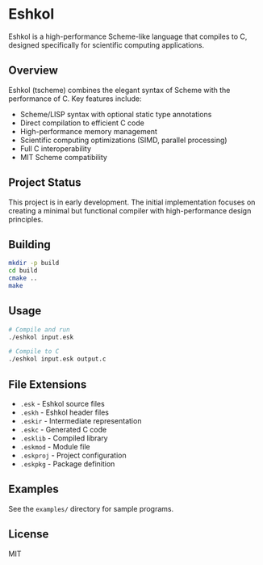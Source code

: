 # Eshkol

Eshkol is a high-performance Scheme-like language that compiles to C, designed specifically for scientific computing applications.

## Overview

Eshkol (tscheme) combines the elegant syntax of Scheme with the performance of C. Key features include:

- Scheme/LISP syntax with optional static type annotations
- Direct compilation to efficient C code
- High-performance memory management
- Scientific computing optimizations (SIMD, parallel processing)
- Full C interoperability
- MIT Scheme compatibility

## Project Status

This project is in early development. The initial implementation focuses on creating a minimal but functional compiler with high-performance design principles.

## Building

```bash
mkdir -p build
cd build
cmake ..
make
```

## Usage

```bash
# Compile and run
./eshkol input.esk

# Compile to C
./eshkol input.esk output.c
```

## File Extensions

- `.esk` - Eshkol source files
- `.eskh` - Eshkol header files
- `.eskir` - Intermediate representation
- `.eskc` - Generated C code
- `.esklib` - Compiled library
- `.eskmod` - Module file
- `.eskproj` - Project configuration
- `.eskpkg` - Package definition

## Examples

See the `examples/` directory for sample programs.

## License

MIT
